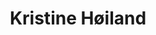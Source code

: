 ---
title: Kristine Høiland 
bio: |
  Menighetsprest Kristine i Mikaelkirken, Kristensamfunnet i Oslo
avatar: /images/profile-01.jpeg
featured: true
social:
  - title: facebook
    url: https://www.facebook.com/KristensamfunnetOslo/
---